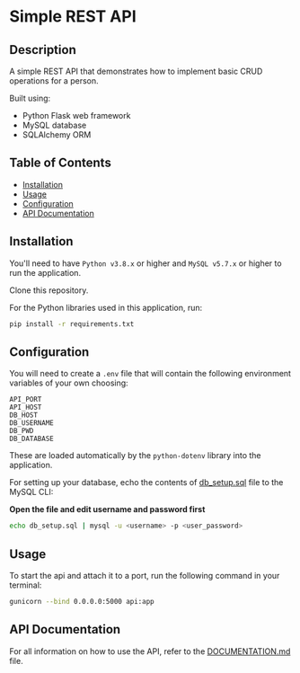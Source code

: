 # Simple REST API
## Description
A simple REST API that demonstrates how to implement basic CRUD operations for a person.

Built using:
  - Python Flask web framework
  - MySQL database
  - SQLAlchemy ORM
## Table of Contents
- [Installation](#installation)
- [Usage](#usage)
- [Configuration](#configuration)
- [API Documentation](#api-documentation)

## Installation
You'll need to have `Python v3.8.x` or higher and `MySQL v5.7.x` or higher to run the application.

Clone this repository.

For the Python libraries used in this application, run:
```bash
pip install -r requirements.txt
```

## Configuration
You will need to create a `.env` file that will contain the following environment variables of your own choosing:
```
API_PORT
API_HOST
DB_HOST
DB_USERNAME
DB_PWD
DB_DATABASE
```
These are loaded automatically by the `python-dotenv` library into the application.

For setting up your database, echo the contents of [db_setup.sql](https://github.com/Michael-Maina/hng-projects/blob/master/stage_2/db_setup.sql) file to the MySQL CLI:

**Open the file and edit username and password first**

```bash
echo db_setup.sql | mysql -u <username> -p <user_password>
```
## Usage
To start the api and attach it to a port, run the following command in your terminal:

```bash
gunicorn --bind 0.0.0.0:5000 api:app
```



## API Documentation
For all information on how to use the API, refer to the [DOCUMENTATION.md](https://github.com/Michael-Maina/hng-projects/blob/master/stage_2/DOCUMENTATION.md) file.
